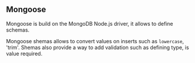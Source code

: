 ## Mongoose

Mongoose is build on the MongoDB Node.js driver, it allows to define schemas.

Mongoose shemas allows to convert values on inserts such as `lowercase`, 'trim'. Shemas also provide a way to add validation such as defining type, is value required.
